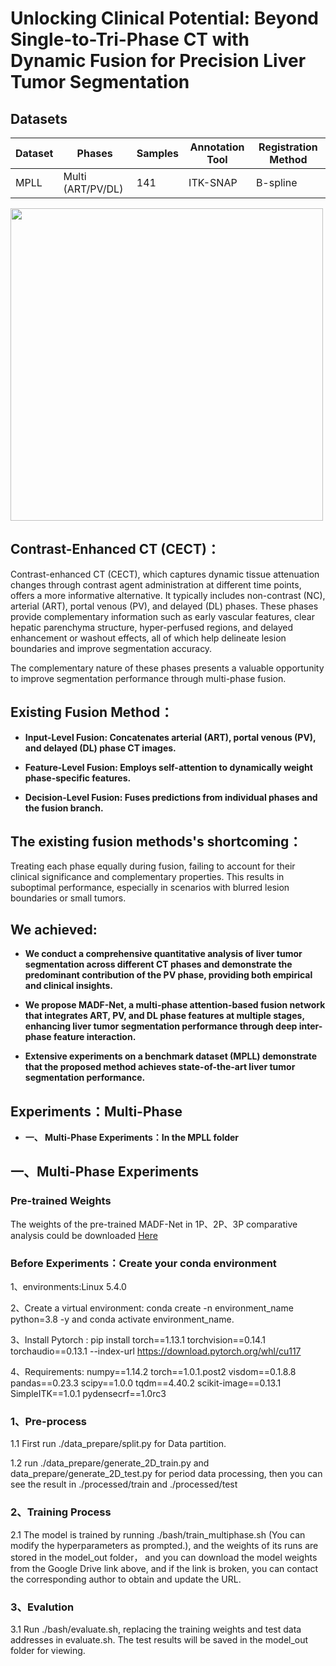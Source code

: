 # Unlocking Clinical Potential: Beyond Single-to-Tri-Phase CT with Dynamic Fusion for Precision Liver Tumor Segmentation  

## Datasets  
| Dataset | Phases       | Samples | Annotation Tool | Registration Method |  
|---------|--------------|---------|-----------------|---------------------|  
| MPLL    | Multi (ART/PV/DL) | 141   | ITK-SNAP        | B-spline            |  

<img src="https://github.com/jylEcho/ICLR26_unlocking_clinical_potential/blob/main/image/Dataset.png" width="500">

## Contrast-Enhanced CT (CECT)： 

Contrast-enhanced CT (CECT), which captures dynamic tissue attenuation changes through contrast agent administration at different time points, offers a more informative alternative. It typically includes non-contrast (NC), arterial (ART), portal venous (PV), and delayed (DL) phases. These phases provide complementary information such as early vascular features, clear hepatic parenchyma structure, hyper-perfused regions, and delayed enhancement or washout effects, all of which help delineate lesion boundaries and improve segmentation accuracy. 

The complementary nature of these phases presents a valuable opportunity to improve segmentation performance through multi-phase fusion. 

## Existing Fusion Method： 

- **Input-Level Fusion: Concatenates arterial (ART), portal venous (PV), and delayed (DL) phase CT images.**
 
- **Feature-Level Fusion: Employs self-attention to dynamically weight phase-specific features.**

- **Decision-Level Fusion: Fuses predictions from individual phases and the fusion branch.**

## The existing fusion methods's shortcoming：

Treating each phase equally during fusion, failing to account for their clinical significance and complementary properties. This results in suboptimal performance, especially in scenarios with blurred lesion boundaries or small tumors.

## We achieved:

- **We conduct a comprehensive quantitative analysis of liver tumor segmentation across different CT phases and demonstrate the predominant contribution of the PV phase, providing both empirical and clinical insights.**

- **We propose MADF-Net, a multi-phase attention-based fusion network that integrates ART, PV, and DL phase features at multiple stages, enhancing liver tumor segmentation performance through deep inter-phase feature interaction.**

- **Extensive experiments on a benchmark dataset (MPLL) demonstrate that the proposed method achieves state-of-the-art liver tumor segmentation performance.**


## Experiments：Multi-Phase
- **一、 Multi-Phase Experiments：In the MPLL folder**

##  一、Multi-Phase Experiments

### Pre-trained Weights  
The weights of the pre-trained MADF-Net in 1P、2P、3P comparative analysis could be downloaded [Here](https://drive.google.com/drive/folders/1FSgOOqEkdjfBTvYudSf9NAxIwG3CxWxW?usp=drive_link)  

### Before Experiments：Create your conda environment

1、environments:Linux 5.4.0

2、Create a virtual environment: conda create -n environment_name python=3.8 -y and conda activate environment_name.

3、Install Pytorch : pip install torch==1.13.1 torchvision==0.14.1 torchaudio==0.13.1 --index-url https://download.pytorch.org/whl/cu117

4、Requirements:
numpy==1.14.2
torch==1.0.1.post2
visdom==0.1.8.8
pandas==0.23.3
scipy==1.0.0
tqdm==4.40.2
scikit-image==0.13.1
SimpleITK==1.0.1
pydensecrf==1.0rc3

### 1、Pre-process 

1.1  First run ./data_prepare/split.py for Data partition.

1.2  run ./data_prepare/generate_2D_train.py and data_prepare/generate_2D_test.py for period data processing, then you can see the result in ./processed/train and ./processed/test

### 2、Training Process

2.1  The model is trained by running ./bash/train_multiphase.sh (You can modify the hyperparameters as prompted.), and the weights of its runs are stored in the model_out folder， and you can download the model weights from the Google Drive link above, and if the link is broken, you can contact the corresponding author to obtain and update the URL.

### 3、Evalution

3.1  Run ./bash/evaluate.sh, replacing the training weights and test data addresses in evaluate.sh. The test results will be saved in the model_out folder for viewing.



